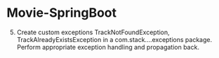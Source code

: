# Movie-SpringBoot

5. Create custom exceptions TrackNotFoundException, TrackAlreadyExistsException in a
com.stack....exceptions package. Perform appropriate exception handling and propagation
back.